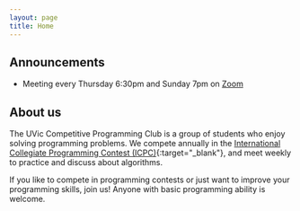 ```yaml
---
layout: page
title: Home
---
```


## Announcements
- Meeting every Thursday 6:30pm and Sunday 7pm on [Zoom](https://uvic.zoom.us/j/84499654906)

## About us
The UVic Competitive Programming Club is a group of students who enjoy solving programming problems. We compete annually in the [International Collegiate Programming Contest (ICPC)](https://icpc.global/){:target="_blank"}, and meet weekly to practice and discuss about algorithms.

If you like to compete in programming contests or just want to improve your programming skills, join us! Anyone with basic programming ability is welcome.
